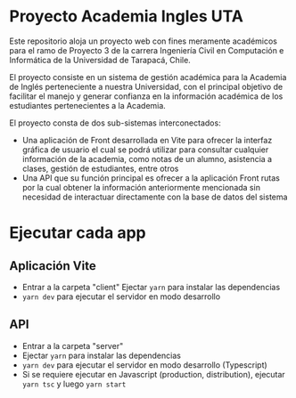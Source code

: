 # Proyecto Academia Ingles UTA
Este repositorio aloja un proyecto web con fines meramente académicos para el ramo de Proyecto 3 de la carrera Ingeniería Civil en Computación e Informática de la Universidad de Tarapacá, Chile.

El proyecto consiste en un sistema de gestión académica para la Academia de Inglés perteneciente a nuestra Universidad, con el principal objetivo de facilitar el manejo y generar confianza en la información académica de los estudiantes pertenecientes a la Academia.

El proyecto consta de dos sub-sistemas interconectados:
- Una aplicación de Front desarrollada en Vite para ofrecer la interfaz gráfica de usuario el cual se podrá utilizar para consultar cualquier información de la academia, como notas de un alumno, asistencia a clases, gestión de estudiantes, entre otros
- Una API que su función principal es ofrecer a la aplicación Front rutas por la cual obtener la información anteriormente mencionada sin necesidad de interactuar directamente con la base de datos del sistema

# Ejecutar cada app
## Aplicación Vite
- Entrar a la carpeta "client"
   Ejectar `yarn` para instalar las dependencias
- `yarn dev` para ejecutar el servidor en modo desarrollo
## API
- Entrar a la carpeta "server"
- Ejectar `yarn` para instalar las dependencias
- `yarn dev` para ejecutar el servidor en modo desarrollo (Typescript)
- Si se requiere ejecutar en Javascript (production, distribution), ejecutar `yarn tsc` y luego `yarn start`
